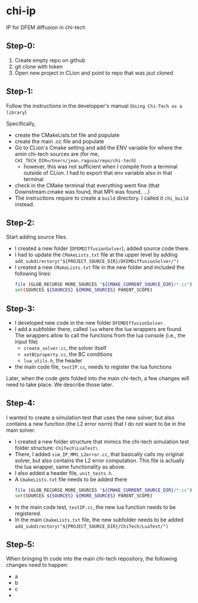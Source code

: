 # chi-ip
IP for DFEM diffusion in chi-tech


## Step-0:

1. Create empty repo on github
2. git clone with token
3. Open new project in CLion and point to repo that was jsut cloned

## Step-1:
Follow the instructions in the developper's manual (```Using Chi-Tech as a library```)

Specifically,
- create the CMakeLists.txt file and populate
- create the main .cc file and populate
- Go to CLion's Cmake setting and add the ENV variable for where the amin chi-tech sources are (for me, ```CHI_TECH_DIR=/Users/jean.ragusa/repo/chi-tech```)
   - however, this was not sufficient when I compile from a terminal outside of CLion. I had to export that env variable also in that terminal
- check in the CMake terminal that everything went fine (that Downstream.cmake was found, that MPI was found, ...)
- The instructions require to create a ```build``` directory. I called it ```chi_build``` instead.
## Step-2:

Start adding source files.
- I created a new folder (```DFEMDIffusionSolver```), added source code there.
- I had to update the ```CMakeLists.txt``` file at the upper level by adding ```add_subdirectory("${PROJECT_SOURCE_DIR}/DFEMDiffusionSolver/")```
- I created a new ```CMakeLists.txt``` file in the new folder and included the following lines:
   ```bash
   file (GLOB_RECURSE MORE_SOURCES "${CMAKE_CURRENT_SOURCE_DIR}/*.cc")
   set(SOURCES ${SOURCES} ${MORE_SOURCES} PARENT_SCOPE) 
   ```

## Step-3:

- I developed new code in the new folder ```DFEMDIffusionSolver```.
- I add a subfolder there, called ```lua``` where the lua wrappers are found. The wrappers allow to call the functions from the lua console (i.e., the input file)
  - ```create_solver.cc```, the solver itself
  - ```setBCproperty.cc```, the BC conditions
  - ```lua_utils.h```, the header
- the main code file, ```testIP.cc```, needs to register the lua functions

Later, when the code gets folded into the main chi-tech, a few changes will need to take place. We describe those later.

## Step-4:

I wanted to create a simulation test that uses the new solver, but also contains a new function (the L2 error norm) that I do not want to be in the main solver.

- I created a new folder structure that mimics the chi-tech simulation test folder structure: ```ChiTech\LuaTest\ ```
- There, I added ```sim_IP_MMS_L2error.cc```, that basically calls my original solver, but also contains the L2 error computation. This file is actually the lua wrapper, same functionality as above.
- I also added a header file, ```unit_tests.h```.
- A ```CmakeLists.txt``` file needs to be added there
  ```bash
  file (GLOB_RECURSE MORE_SOURCES "${CMAKE_CURRENT_SOURCE_DIR}/*.cc")
  set(SOURCES ${SOURCES} ${MORE_SOURCES} PARENT_SCOPE)
   ```
- In the main code test, ```testIP.cc```, the new lua function needs to be registered.
- In the main ```CmakeLists.txt``` file, the new subfolder needs to be added ```add_subdirectory("${PROJECT_SOURCE_DIR}/ChiTech/LuaTest/") ```

## Step-5:

When bringing th code into the main chi-tech repository, the following changes need to happen:
- a
- b
- c
- 
